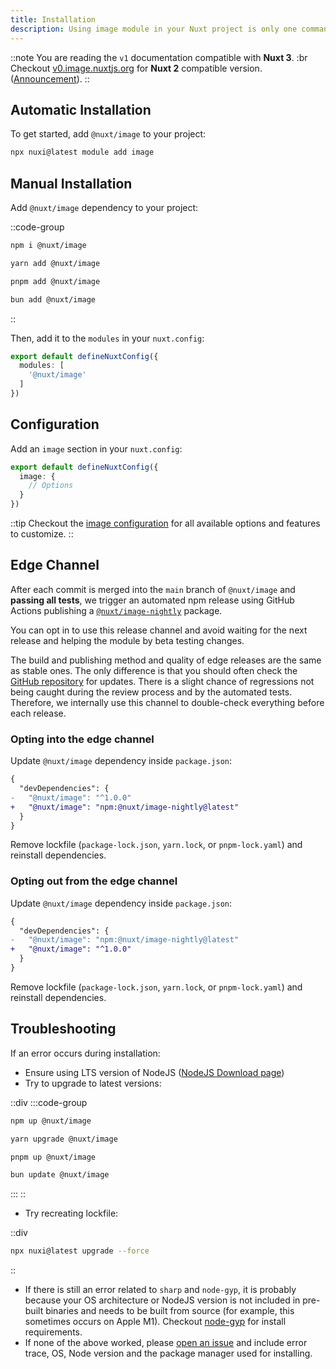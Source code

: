 ```yaml
---
title: Installation
description: Using image module in your Nuxt project is only one command away.
---
```


::note
You are reading the `v1` documentation compatible with **Nuxt 3**. :br Checkout [v0.image.nuxtjs.org](https://v0.image.nuxtjs.org/getting-started/installation) for **Nuxt 2** compatible version. ([Announcement](https://github.com/nuxt/image/discussions/548)).
::

## Automatic Installation

To get started, add `@nuxt/image` to your project:

```bash
npx nuxi@latest module add image
```

## Manual Installation

Add `@nuxt/image` dependency to your project:

::code-group
```bash [npm]
npm i @nuxt/image
```

```bash [yarn]
yarn add @nuxt/image
```

```bash [pnpm]
pnpm add @nuxt/image
```

```bash [bun]
bun add @nuxt/image
```
::

Then, add it to the `modules` in your `nuxt.config`:

```ts [nuxt.config.ts]
export default defineNuxtConfig({
  modules: [
    '@nuxt/image'
  ]
})
```

## Configuration

Add an `image` section in your `nuxt.config`:

```ts [nuxt.config.ts]
export default defineNuxtConfig({
  image: {
    // Options
  }
})
```

::tip
Checkout the [image configuration](/get-started/configuration) for all available options and features to customize.
::

## Edge Channel

After each commit is merged into the `main` branch of `@nuxt/image` and **passing all tests**, we trigger an automated npm release using GitHub Actions publishing a [`@nuxt/image-nightly`](https://npmjs.com/package/@nuxt/image-nightly) package.

You can opt in to use this release channel and avoid waiting for the next release and helping the module by beta testing changes.

The build and publishing method and quality of edge releases are the same as stable ones. The only difference is that you should often check the [GitHub repository](https://github.com/nuxt/image) for updates. There is a slight chance of regressions not being caught during the review process and by the automated tests. Therefore, we internally use this channel to double-check everything before each release.

### Opting into the edge channel

Update `@nuxt/image` dependency inside `package.json`:

```diff [package.json]
{
  "devDependencies": {
-   "@nuxt/image": "^1.0.0"
+   "@nuxt/image": "npm:@nuxt/image-nightly@latest"
  }
}
```

Remove lockfile (`package-lock.json`, `yarn.lock`, or `pnpm-lock.yaml`) and reinstall dependencies.

### Opting out from the edge channel

Update `@nuxt/image` dependency inside `package.json`:

```diff [package.json]
{
  "devDependencies": {
-   "@nuxt/image": "npm:@nuxt/image-nightly@latest"
+   "@nuxt/image": "^1.0.0"
  }
}
```

Remove lockfile (`package-lock.json`, `yarn.lock`, or `pnpm-lock.yaml`) and reinstall dependencies.

## Troubleshooting

If an error occurs during installation:

- Ensure using LTS version of NodeJS ([NodeJS Download page](https://nodejs.org/en/download))
- Try to upgrade to latest versions:

::div
  :::code-group
  ```bash [npm]
  npm up @nuxt/image
  ```
  
  ```bash [yarn]
  yarn upgrade @nuxt/image
  ```
  
  ```bash [pnpm]
  pnpm up @nuxt/image
  ```
  
  ```bash [bun]
  bun update @nuxt/image
  ```
  :::
::

- Try recreating lockfile:

::div
```bash
npx nuxi@latest upgrade --force
```
::

- If there is still an error related to `sharp` and `node-gyp`, it is probably because your OS architecture or NodeJS version is not included in pre-built binaries and needs to be built from source (for example, this sometimes occurs on Apple M1). Checkout [node-gyp](https://github.com/nodejs/node-gyp#installation) for install requirements.
- If none of the above worked, please [open an issue](https://github.com/nuxt/image/issues) and include error trace, OS, Node version and the package manager used for installing.
